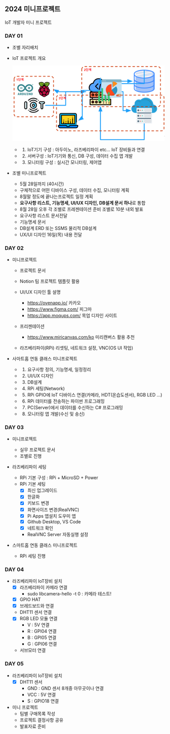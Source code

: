 ## 2024 미니프로젝트
IoT 개발자 미니 프로젝트 


### DAY 01

- 조별 자리배치
- IoT 프로젝트 개요

    ![IoT프로젝트](https://raw.githubusercontent.com/y7pWuXAq/2024-miniprojects/main/images/mp001.png)

    - 1. IoT기기 구성 : 아두이노, 라즈베리파이 etc... IoT 장비들과 연결
    - 2. 서버구성 : IoT기기와 통신, DB 구성, 데이터 수집 앱 개발
    - 3. 모니터링 구성 : 실시간 모니터링, 제어앱

- 조별 미니프로젝트
    - 5월 28일까지 (40시간)
    - 구체적으로 어떤 디바이스 구성, 데이터 수집, 모니터링 계획
    - 8월말 정도에 끝나는프로젝트 일정 계획
    - **요구사항 리스트, 기능명세, UI/UX 디자인, DB설계 문서 하나**로 통합
    - 8월 28일 오후 각 조별로 프레젠테이션 준비 조별로 10분 내외 발표
    - 요구사항 리스트 문서전달
    - 기능명세 문서
    - DB설계 ERD 또는 SSMS 물리적 DB설계
    - UX/UI 디자인 16일(목) 내용 전달


### DAY 02

- 미니프로젝트
    - 프로젝트 문서
    - Notion 팀 프로젝트 템플릿 활용

    - UI/UX 디자인 툴 설명
        - https://ovenapp.io/ 카카오
        - https://www.figma.com/ 피그마
        - https://app.moqups.com/ 목업 디자인 사이트

    - 프리젠테이션
        - https://www.miricanvas.com/ko 미리캔버스 활용 추천

    - 라즈베리파이(RPi) 리셋팅, 네트워크 설정, VNC(OS UI 작업)

- 사마트홈 연동 클래스 미니프로젝트
    - 1. 요구사항 정의, 기능명세, 일정정리
    - 2. UI/UX 디자인
    - 3. DB설계
    - 4. RPi 세팅(Network)
    - 5. RPi GPIO에 IoT 디바이스 연결(카메라, HDT(온습도센서), RGB LED ...)
    - 6. RPi 데이터를 전송하는 파이썬 프로그래밍
    - 7. PC(Server)에서 데이터를 수신하는 C# 프로그래밍
    - 8. 모니터링 앱 개발(수신 및 송신)


### DAY 03

- 미니프로젝트
    - 실무 프로젝트 문서
    - 조별로 진행

- 라즈베리파이 세팅
    - RPi 기본 구성 : RPi + MicroSD + Power
    - RPi 기본 세팅
        - [x] 최신 업그레이드
        - [x] 한글화
        - [x] 키보드 변경
        - [x] 화면사이즈 변경(RealVNC)
        - [x] Pi Apps 앱설치 도우미 앱
        - [x] Github Desktop, VS Code
        - [x] 네트워크 확인
        - RealVNC Server 자동실행 설정

- 스마트홈 연동 클래스 미니프로젝트
    - RPi 세팅 진행


### DAY 04

- 라즈베리파이 IoT장비 설치
    - [x] 라즈베리파이 카메라 연결
        - sudo libcamera-hello -t 0 : 카메라 테스트!
    - [x] GPIO HAT
    - [x] 브레드보드와 연결
    - DHT11 센서 연결
    - [x] RGB LED 모듈 연결
        - V : 5V 연결
        - R : GPI04 연결
        - B : GPI05 연결  
        - G : GPI06 연결
    - 서브모터 연결


### DAY 05

- 라즈베리파이 IoT장비 설치
    - [x] DHT11 센서
        - GND : GND 센서 8개중 아무곳이나 연결
        - VCC : 5V 연결
        - S :  GPIO18 연결

- 미니 프로젝트
    - 팀별 구매목록 작성
    - 프로젝트 결정사항 공유
    - 발표자료 준비
